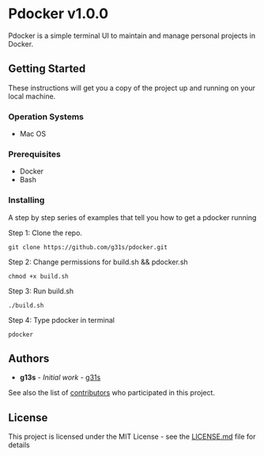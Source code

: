 # Pdocker v1.0.0

Pdocker is a simple terminal UI to maintain and manage personal projects in Docker.

## Getting Started

These instructions will get you a copy of the project up and running on your local machine.

### Operation Systems

* Mac OS

### Prerequisites

* Docker
* Bash

### Installing

A step by step series of examples that tell you how to get a pdocker running

Step 1: Clone the repo.
```
git clone https://github.com/g31s/pdocker.git
```
Step 2: Change permissions for build.sh && pdocker.sh
```
chmod +x build.sh
```
Step 3: Run build.sh
```
./build.sh
```
Step 4: Type pdocker in terminal
```
pdocker
```

## Authors

* **g13s** - *Initial work* - [g31s](https://github.com/g31s)

See also the list of [contributors](https://github.com/your/project/contributors) who participated in this project.

## License

This project is licensed under the MIT License - see the [LICENSE.md](LICENSE.md) file for details